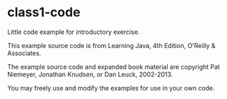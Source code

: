 # class1-code
Little code example for introductory exercise.

This example source code is from Learning Java, 4th Edition, O'Reilly & Associates.

The example source code and expanded book material are copyright Pat Niemeyer, Jonathan Knudsen, or Dan Leuck, 2002-2013.  

You may freely use and modify the examples for use in your own code. 

